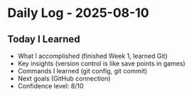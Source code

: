 # Daily Log - 2025-08-10

## Today I Learned
- What I accomplished (finished Week 1, learned Git)
- Key insights (version control is like save points in games)
- Commands I learned (git config, git commit)
- Next goals (GitHub connection)
- Confidence level: 8/10